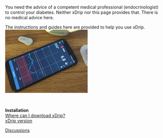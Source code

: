 You need the advice of a competent medical professional (endocrinologist) to control your diabetes. Neither xDrip nor this page provides that. There is no medical advice here.  

The instructions and guides here are provided to help you use xDrip.  
![](./images/xDinaction.png)  
  
<br/>  
  
  **Installation**  
[Where can I download xDrip?](./Download-xDrip.md)  
[xDrip version](./xDrip-Version.md)  

[Discussions](https://github.com/Navid200/xDrip/discussions)  
